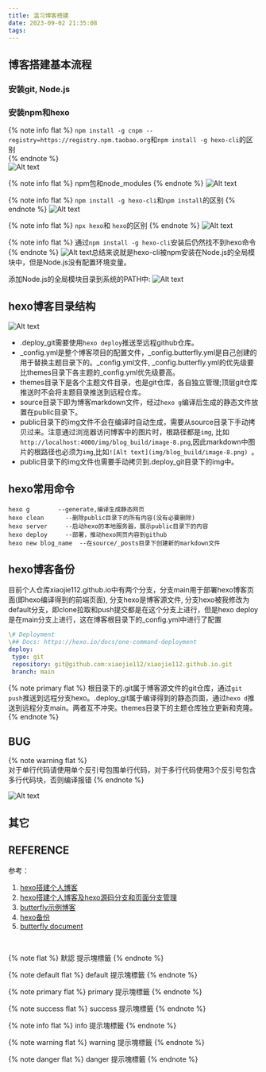 ```yaml
---
title: 温习博客搭建
date: 2023-09-02 21:35:08
tags:
---
```



## 博客搭建基本流程
### 安装git, Node.js<br>

### 安装npm和hexo<br>
{% note info flat %}
`npm install -g cnpm --registry=https://registry.npm.taobao.org`和`npm install -g hexo-cli`的区别  
{% endnote %}  
![Alt text](img/blog_build/image.png)

{% note info flat %}
npm包和node_modules
{% endnote %}
![Alt text](img/blog_build/image-1.png)

{% note info flat %}
`npm install -g hexo-cli`和`npm install`的区别
{% endnote %}
![Alt text](img/blog_build/image-2.png)


{% note info flat %}
`npx hexo`和 `hexo`的区别
{% endnote %}
![Alt text](img/blog_build/image-3.png)

{% note info flat %}
通过`npm install -g hexo-cli`安装后仍然找不到hexo命令
{% endnote %}
![Alt text](img/blog_build/image-4.png)总结来说就是hexo-cli被npm安装在Node.js的全局模块中，但是Node.js没有配置环境变量。     

添加Node.js的全局模块目录到系统的PATH中:
![Alt text](img/blog_build/image-5.png)  

## hexo博客目录结构 
![Alt text](img/blog_build/image-8.png)  



- .deploy_git需要使用`hexo deploy`推送至远程github仓库。
- _config.yml是整个博客项目的配置文件，_config.butterfly.yml是自己创建的用于替换主题目录下的。_config.yml文件, _config.butterfly.yml的优先级要比themes目录下各主题的_config.yml优先级要高。
- themes目录下是各个主题文件目录，也是git仓库，各自独立管理;顶层git仓库推送时不会将主题目录推送到远程仓库。
- source目录下即为博客markdown文件，经过`hexo g`编译后生成的静态文件放置在public目录下。
- public目录下的img文件不会在编译时自动生成，需要从source目录下手动拷贝过来。注意通过浏览器访问博客中的图片时，根路径都是`img`, 比如`http://localhost:4000/img/blog_build/image-8.png`,因此markdown中图片的根路径也必须为`img`,比如`![Alt text](img/blog_build/image-8.png) `。
- public目录下的img文件也需要手动拷贝到.deploy_git目录下的img中。


## hexo常用命令
<!-- ![Alt text](img/blog_build/image-7.png)   -->
```shell
hexo g        --generate,编译生成静态网页
hexo clean      --删除public目录下的所有内容(没有必要删除)
hexo server     --启动hexo的本地服务器，展示public目录下的内容
hexo deploy     --部署，推动hexo网页内容到github
hexo new blog_name  --在source/_posts目录下创建新的markdown文件
```

## hexo博客备份
目前个人仓库xiaojie112.github.io中有两个分支，分支main用于部署hexo博客页面(即hexo编译得到的前端页面), 分支hexo是博客源文件, 分支hexo被我修改为default分支，即clone拉取和push提交都是在这个分支上进行，但是hexo deploy是在main分支上进行，这在博客根目录下的_config.yml中进行了配置

```yaml
\# Deployment
\## Docs: https://hexo.io/docs/one-command-deployment
deploy:
 type: git
 repository: git@github.com:xiaojie112/xiaojie112.github.io.git
 branch: main
```
{% note primary flat %}
根目录下的.git属于博客源文件的git仓库，通过`git push`推送到远程分支hexo。.deploy_git属于编译得到的静态页面，通过`hexo d`推送到远程分支main。两者互不冲突。themes目录下的主题仓库独立更新和克隆。
{% endnote %}

## BUG
{% note warning flat %}  
对于单行代码请使用单个反引号包围单行代码，对于多行代码使用3个反引号包含多行代码块，否则编译报错
{% endnote %}  

![Alt text](img/blog_build/image-6.png)


## 其它


## REFERENCE
参考：
1. [hexo搭建个人博客](https://blog.csdn.net/weixin_45019350/article/details/121901433?ops_request_misc=%7B%22request%5Fid%22%3A%22169365558316800188546837%22%2C%22scm%22%3A%2220140713.130102334..%22%7D)
2. [hexo搭建个人博客及hexo源码分支和页面分支管理](https://blog.csdn.net/sinat_37781304/article/details/82729029?ops_request_misc=%257B%2522request%255Fid%2522%253A%2522169365558316800188546837%2522%252C%2522scm%2522%253A%252220140713.130102334..%2522%257D&request_id=169365558316800188546837&biz_id=0&utm_medium=distribute.pc_search_result.none-task-blog-2~all~top_positive~default-1-82729029-null-null.142^v93^chatsearchT3_2&utm_term=hexo%E6%90%AD%E5%BB%BA%E4%B8%AA%E4%BA%BA%E5%8D%9A%E5%AE%A2&spm=1018.2226.3001.4187)
3. [butterfly示例博客](https://butterfly.js.org/link/#%E7%A4%BA%E4%BE%8B)
4. [hexo备份](https://blog.fufu.ink/2023/02/hexobackuphouhou.html)
5. [butterfly document](https://butterfly.js.org/en/posts/butterfly-docs-en-get-started/)
<br>

{% note flat %}
默認 提示塊標籤
{% endnote %}

{% note default flat %}
default 提示塊標籤
{% endnote %}

{% note primary flat %}
primary 提示塊標籤
{% endnote %}

{% note success flat %}
success 提示塊標籤
{% endnote %}

{% note info flat %}
info 提示塊標籤
{% endnote %}

{% note warning flat %}
warning 提示塊標籤
{% endnote %}

{% note danger flat %}
danger 提示塊標籤
{% endnote %}
